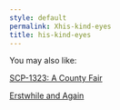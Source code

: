 ```yaml
---
style: default
permalink: Xhis-kind-eyes
title: his-kind-eyes
---
```

You may also like:

[SCP-1323: A County Fair](http://scp-wiki.net/scp-1323)

[Erstwhile and Again](http://scp-wiki.net/erstwhile-and-again)
